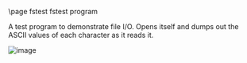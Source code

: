 \page fstest fstest program

A test program to demonstrate file I/O. Opens itself and dumps out the ASCII values of each character as it reads it.

![image](https://user-images.githubusercontent.com/1556794/232543787-0757cee6-5e45-4121-a852-065fc00805f0.png)

